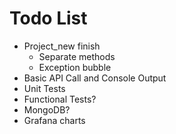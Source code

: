 # Todo List

* Project_new finish
  * Separate methods
  * Exception bubble
* Basic API Call and Console Output
* Unit Tests
* Functional Tests?
* MongoDB?
* Grafana charts
